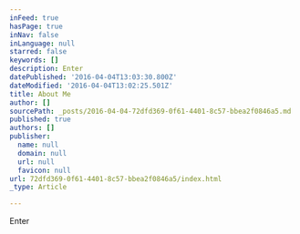 ```yaml
---
inFeed: true
hasPage: true
inNav: false
inLanguage: null
starred: false
keywords: []
description: Enter
datePublished: '2016-04-04T13:03:30.800Z'
dateModified: '2016-04-04T13:02:25.501Z'
title: About Me
author: []
sourcePath: _posts/2016-04-04-72dfd369-0f61-4401-8c57-bbea2f0846a5.md
published: true
authors: []
publisher:
  name: null
  domain: null
  url: null
  favicon: null
url: 72dfd369-0f61-4401-8c57-bbea2f0846a5/index.html
_type: Article

---
```

Enter